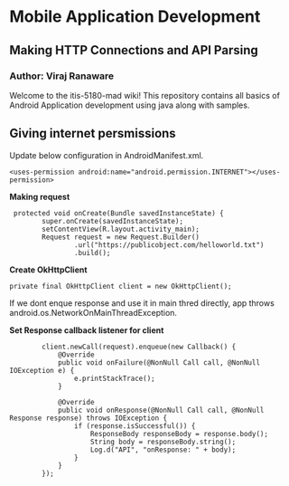  # Mobile Application Development
## Making HTTP Connections and API Parsing
### Author: Viraj Ranaware

Welcome to the itis-5180-mad wiki! This repository contains all basics of Android Application development using java along with samples. 

## Giving internet persmissions
Update below configuration in AndroidManifest.xml.
```
<uses-permission android:name="android.permission.INTERNET"></uses-permission>
```

**Making request**
```
 protected void onCreate(Bundle savedInstanceState) {
        super.onCreate(savedInstanceState);
        setContentView(R.layout.activity_main);
        Request request = new Request.Builder()
                .url("https://publicobject.com/helloworld.txt")
                .build();
```

**Create OkHttpClient**
```
private final OkHttpClient client = new OkHttpClient();
```

If we dont enque response and use it in main thred directly, app throws android.os.NetworkOnMainThreadException.

**Set Response callback listener for client**
```
        client.newCall(request).enqueue(new Callback() {
            @Override
            public void onFailure(@NonNull Call call, @NonNull IOException e) {
                e.printStackTrace();
            }

            @Override
            public void onResponse(@NonNull Call call, @NonNull Response response) throws IOException {
                if (response.isSuccessful()) {
                    ResponseBody responseBody = response.body();
                    String body = responseBody.string();
                    Log.d("API", "onResponse: " + body);
                }
            }
        });    
 ```
